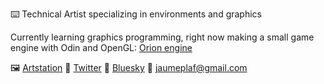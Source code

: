 ⌨️ Technical Artist specializing in environments and graphics

Currently learning graphics programming, right now making a small game engine with Odin and OpenGL: [Orion engine](https://github.com/jaumeplaf/OrionEngine)

🖼 [Artstation](https://www.artstation.com/jaumeplaferriol)
🐤 [Twitter](https://x.com/Jaume_p_f)
🦋 [Bluesky](https://bsky.app/profile/jaumeplaf.bsky.social)
📧 jaumeplaf@gmail.com
<!---
jaumeplaf/jaumeplaf is a ✨ special ✨ repository because its `README.md` (this file) appears on your GitHub profile.
You can click the Preview link to take a look at your changes.
--->
